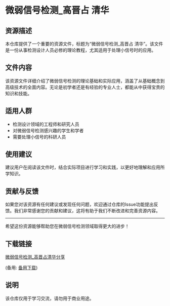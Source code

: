 # 微弱信号检测_高晋占 清华

## 资源描述

本仓库提供了一个重要的资源文件，标题为“微弱信号检测_高晋占 清华”。该文件是一份从事检测设计人员必修的理论教程，尤其适用于处理小信号时的应用。

## 文件内容

该资源文件详细介绍了微弱信号检测的理论基础和实际应用，涵盖了从基础概念到高级技术的全面内容。无论是初学者还是有经验的专业人士，都能从中获得宝贵的知识和技能。

## 适用人群

- 检测设计领域的工程师和研究人员
- 对微弱信号检测感兴趣的学生和学者
- 需要处理小信号的科研人员

## 使用建议

建议用户在阅读该文件时，结合实际项目进行学习和实践，以更好地理解和应用所学知识。

## 贡献与反馈

如果您对该资源有任何建议或发现任何问题，欢迎通过仓库的Issue功能提出反馈。我们非常感谢您的贡献和建议，这将有助于我们不断改进和完善资源内容。

---

希望这份资源能够帮助您在微弱信号检测领域取得更大的进步！

## 下载链接
[微弱信号检测_高晋占清华分享](https://pan.quark.cn/s/60d8171946ef) 

(备用: [备用下载](https://pan.baidu.com/s/16C7fFM7js5XUOtbdzRJJvQ?pwd=1234))

## 说明

该仓库仅用于学习交流，请勿用于商业用途。
